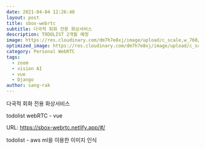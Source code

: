 ```yaml
---
date: 2021-04-04 12:26:40
layout: post
title: sbox-webrtc
subtitle: 다국적 회화 전용 화상서비스
description: TODOLIST 2개월 예정
image: https://res.cloudinary.com/dm7h7e8xj/image/upload/c_scale,w_760/v1506079212/jekflix-capa_vfhuzh.png
optimized_image: https://res.cloudinary.com/dm7h7e8xj/image/upload/c_scale,w_380/v1506079212/jekflix-capa_vfhuzh.png
category: Personal WebRTC
tags:
  - zoom
  - vision AI
  - vue
  - Django
author: sang-rak
---
```


다국적 회화 전용 화상서비스

todolist webRTC - vue

URL:  https://sbox-webrtc.netlify.app/#/



todolist - aws ml을 이용한 이미지 인식